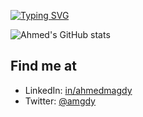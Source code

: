 <!--
**amgdy/amgdy** is a ✨ _special_ ✨ repository because its `README.md` (this file) appears on your GitHub profile.

Here are some ideas to get you started:

- 🔭 I’m currently working on ...
- 🌱 I’m currently learning ...
- 👯 I’m looking to collaborate on ...
- 🤔 I’m looking for help with ...
- 💬 Ask me about ...
- 📫 How to reach me: ...
- 😄 Pronouns: ...
- ⚡ Fun fact: ...
-->
[![Typing SVG](https://readme-typing-svg.demolab.com?font=M+PLUS+Code+Latin&pause=1000&center=true&random=false&width=600&height=100&lines=Welcome+%F0%9F%91%8B+to+my+GitHub+Profile;My+name+is+%F0%9F%91%A8%E2%80%8D%F0%9F%92%BB+Ahmed+Magdy+;I+work+as+Azure+Technology+Specialist+at+Microsoft;Digital+%26+App+Innovation)](https://git.io/typing-svg)

![Ahmed's GitHub stats](https://github-readme-stats.vercel.app/api?username=amgdy&show_icons=true&count_private=true&theme=radical)

## Find me at
 - LinkedIn: [in/ahmedmagdy](https://www.linkedin.com/in/ahmedmagdy)
 - Twitter: [@amgdy](https://twitter.com/amgdy)
